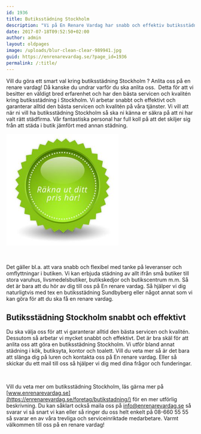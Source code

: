 ```yaml
---
id: 1936
title: Butiksstädning Stockholm
description: "Vi på En Renare Vardag har snabb och effektiv butiksstädning i Stockholm"
date: 2017-07-18T09:52:50+02:00
author: admin
layout: oldpages
image: /uploads/blur-clean-clear-989941.jpg
guid: https://enrenarevardag.se/?page_id=1936
permalink: /:title/
---
```

Vill du göra ett smart val kring butiksstädning Stockholm ? Anlita oss på en renare vardag! Då kanske du undrar varför du ska anlita oss.  Detta för att vi besitter en väldigt bred erfarenhet och har den bästa servicen och kvalitén kring butiksstädning i Stockholm. Vi arbetar snabbt och effektivt och garanterar alltid den bästa servicen och kvalitén på våra tjänster. Vi vill att när ni vill ha butiksstädning Stockholm så ska ni känna er säkra på att ni har valt rätt städfirma. Vår fantastiska personal har full koll på att det skiljer sig från att städa i butik jämfört med annan städning.

[<img class="size-full wp-image-1939 aligncenter" src="/images/Flyttstadning-7-300x300.jpg" alt="Butiksstädning, Stockholm " width="300" height="300" />](https://enrenarevardag.se/pris/) 

&nbsp;

Det gäller bl.a. att vara snabb och flexibel med tanke på leveranser och omflyttningar i butiken. Vi kan erbjuda städning av allt ifrån små butiker till stora varuhus, livsmedelsbutiker, butikskedjor och butikscentrum m.m. Så det är bara att du hör av dig till oss på En renare vardag. Så hjälper vi dig naturligtvis med tex en butiksstädning Sundbyberg eller något annat som vi kan göra för att du ska få en renare vardag.

## Butiksstädning Stockholm snabbt och effektivt

Du ska välja oss för att vi garanterar alltid den bästa servicen och kvalitén. Dessutom så arbetar vi mycket snabbt och effektivt. Det är bra skäl för att anlita oss att göra en butiksstädning Stockholm. Vi utför bland annat städning i kök, butiksyta, kontor och toalett. Vill du veta mer så är det bara att slänga dig på luren och kontakta oss på En renare vardag. Eller så skickar du ett mail till oss så hjälper vi dig med dina frågor och funderingar.

&nbsp;

Vill du veta mer om butiksstädning Stockholm, läs gärna mer på [www.enrenarevardag.se](https://enrenarevardag.se/foretag/butikstadning/) för en mer utförlig beskrivning. Du kan såklart också maila oss på <info@enrenarevardag.se> så svarar vi så snart vi kan eller så ringer du oss helt enkelt på 08-660 55 55 så svarar en av våra trevliga och serviceinriktade medarbetare. Varmt välkommen till oss på en renare vardag!

&nbsp;